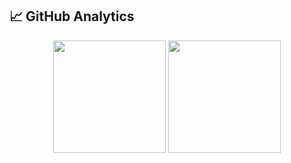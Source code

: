 ## 📈 GitHub Analytics

<div align="center">
  <img height="180em" src="https://github-readme-stats.vercel.app/api?username=ukcharlies&show_icons=true&theme=github_dark&hide_border=true&count_private=true"/>
  <img height="180em" src="https://github-readme-stats.vercel.app/api/top-langs/?username=ukcharlies&layout=compact&theme=github_dark&hide_border=true"/>
</div>
